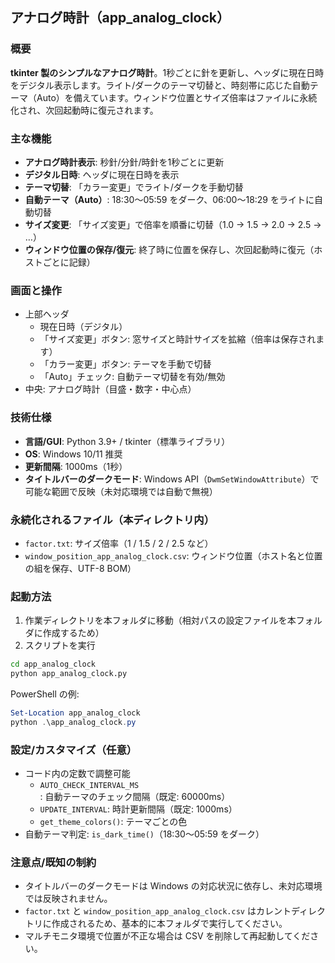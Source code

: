 ## アナログ時計（app_analog_clock）

### 概要
**tkinter 製のシンプルなアナログ時計**。1秒ごとに針を更新し、ヘッダに現在日時をデジタル表示します。ライト/ダークのテーマ切替と、時刻帯に応じた自動テーマ（Auto）を備えています。ウィンドウ位置とサイズ倍率はファイルに永続化され、次回起動時に復元されます。

### 主な機能
- **アナログ時計表示**: 秒針/分針/時針を1秒ごとに更新
- **デジタル日時**: ヘッダに現在日時を表示
- **テーマ切替**: 「カラー変更」でライト/ダークを手動切替
- **自動テーマ（Auto）**: 18:30〜05:59 をダーク、06:00〜18:29 をライトに自動切替
- **サイズ変更**: 「サイズ変更」で倍率を順番に切替（1.0 → 1.5 → 2.0 → 2.5 → …）
- **ウィンドウ位置の保存/復元**: 終了時に位置を保存し、次回起動時に復元（ホストごとに記録）

### 画面と操作
- 上部ヘッダ
  - 現在日時（デジタル）
  - 「サイズ変更」ボタン: 窓サイズと時計サイズを拡縮（倍率は保存されます）
  - 「カラー変更」ボタン: テーマを手動で切替
  - 「Auto」チェック: 自動テーマ切替を有効/無効
- 中央: アナログ時計（目盛・数字・中心点）

### 技術仕様
- **言語/GUI**: Python 3.9+ / tkinter（標準ライブラリ）
- **OS**: Windows 10/11 推奨
- **更新間隔**: 1000ms（1秒）
- **タイトルバーのダークモード**: Windows API（`DwmSetWindowAttribute`）で可能な範囲で反映（未対応環境では自動で無視）

### 永続化されるファイル（本ディレクトリ内）
- `factor.txt`: サイズ倍率（1 / 1.5 / 2 / 2.5 など）
- `window_position_app_analog_clock.csv`: ウィンドウ位置（ホスト名と位置の組を保存、UTF-8 BOM）

### 起動方法
1. 作業ディレクトリを本フォルダに移動（相対パスの設定ファイルを本フォルダに作成するため）
2. スクリプトを実行

```bat
cd app_analog_clock
python app_analog_clock.py
```

PowerShell の例:
```powershell
Set-Location app_analog_clock
python .\app_analog_clock.py
```

### 設定/カスタマイズ（任意）
- コード内の定数で調整可能
  - `AUTO_CHECK_INTERVAL_MS`: 自動テーマのチェック間隔（既定: 60000ms）
  - `UPDATE_INTERVAL`: 時計更新間隔（既定: 1000ms）
  - `get_theme_colors()`: テーマごとの色
- 自動テーマ判定: `is_dark_time()`（18:30〜05:59 をダーク）

### 注意点/既知の制約
- タイトルバーのダークモードは Windows の対応状況に依存し、未対応環境では反映されません。
- `factor.txt` と `window_position_app_analog_clock.csv` はカレントディレクトリに作成されるため、基本的に本フォルダで実行してください。
- マルチモニタ環境で位置が不正な場合は CSV を削除して再起動してください。


